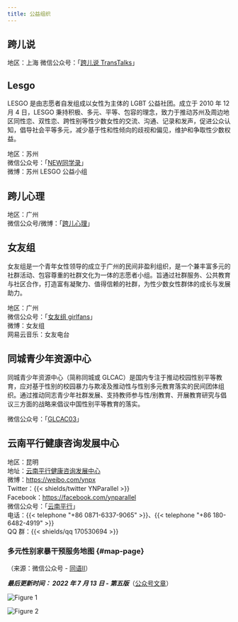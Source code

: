 ```yaml
---
title: 公益组织
---
```


## 跨儿说

地区：上海 微信公众号：「[跨儿说 TransTalks](weixin://TransTalks)」

## Lesgo

LESGO 是由志愿者自发组成以女性为主体的 LGBT 公益社团。成立于 2010 年 12 月 4 日，LESGO
秉持积极、多元、平等、包容的理念，致力于推动苏州及周边地区同性恋、双性恋、跨性别等性少数女性的交流、沟通、记录和发声，促进公众认知，倡导社会平等多元，减少基于性和性倾向的歧视和偏见，维护和争取性少数权益。

地区：苏州\
微信公众号：「[NEW同学录](weixin://lesgosuzhoulala)」\
微博：苏州 LESGO 公益小组

## 跨儿心理

地区：广州\
微信公众号/微博：「[跨儿心理](weixin://kuaerxinli)」

## 女友组

女友组是一个青年女性领导的成立于广州的民间非盈利组织，是一个兼丰富多元的社群活动、包容尊重的社群文化为一体的志愿者小组。旨通过社群服务、公共教育与社区合作，打造富有凝聚力、值得信赖的社群，为性少数女性群体的成长与发展助力。

地区：广州\
微信公众号：「[女友组 girlfans](weixin://girlfans2009GZ)」\
微博：女友组\
网易云音乐：女友电台

## 同城青少年资源中心

同城青少年资源中心（简称同城或
GLCAC）是国内专注于推动校园性别平等教育，应对基于性别的校园暴力与欺凌及推动性与性别多元教育落实的民间团体组织。通过推动同志青少年社群发展、支持教师参与性/别教育、开展教育研究与倡议三方面的战略来倡议中国性别平等教育的落实。

微信公众号：「[GLCAC03](weixin://glcac-03)」

## 云南平行健康咨询发展中心

地区：昆明\
地址：[云南平行健康咨询发展中心](https://amap.com/place/B0FFJKX03E)\
微博：<https://weibo.com/ynpx>\
Twitter：{{< shields/twitter YNParallel >}}\
Facebook：<https://facebook.com/ynparallel>\
微信公众号：「[云南平行](weixin://ynpx087163379065)」\
电话：{{< telephone "+86 0871-6337-9065" >}}、{{< telephone "+86 180-6482-4919" >}}\
QQ 群：{{< shields/qq 170530694 >}}

### 多元性别家暴干预服务地图 {#map-page}

（来源：微信公众号 - [同语II](weixin://tongyu2005-ii)）

***最后更新时间： 2022 年 7 月 13 日 -
第五版***（[公众号文章](https://mp.weixin.qq.com/s/jzFVpU99rlFaxZZkqWDM0g)）

![Figure 1](../mappage1.png)

![Figure 2](../mappage2.png)
